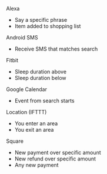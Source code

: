 Alexa
- Say a specific phrase
- Item added to shopping list

Android SMS
- Receive SMS that matches search

Fitbit
- Sleep duration above
- Sleep duration below

Google Calendar
- Event from search starts

Location (IFTTT)
- You enter an area
- You exit an area

Square
- New payment over specific amount
- New refund over specific amount
- Any new payment